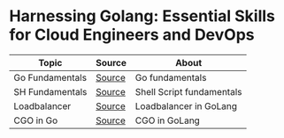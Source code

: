 # Harnessing Golang: Essential Skills for Cloud Engineers and DevOps

| Topic           | Source                      | About                     |
| --------------- | --------------------------- | ------------------------- |
| Go Fundamentals | [Source](./fundamentals/)   | Go fundamentals           |
| SH Fundamentals | [Source](./sh-fundamentals) | Shell Script fundamentals |
| Loadbalancer    | [Source](./sh-fundamentals) | Loadbalancer in GoLang    |
| CGO in Go       | [Source](./cgo-demo)        | CGO in GoLang             |
